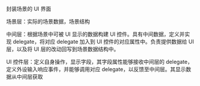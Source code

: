 封装场景的 UI 界面

场景层：实际的场景数据，场景结构

中间层：根据场景中可被 UI 显示的数据构建 UI 控件。具有中间数据，定义并实现 delegate，将对应 delegate 加入到 UI 控件的对应属性中。负责提供数据给 UI 层，以及将 UI 层的改动回写到场景数据结构中。

UI 控件层：定义自身操作，显示字段，其字段属性能够接收中间层的 delegate，定义外设输入响应事件，并能够调用对应 delegate，以反馈至中间层。其显示数据从中间层获取